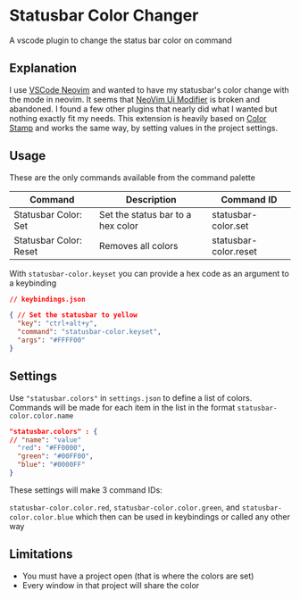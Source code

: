 # Statusbar Color Changer
A vscode plugin to change the status bar color on command

## Explanation

I use [VSCode Neovim] and wanted to have my statusbar's color change with the mode in neovim.
It seems that [NeoVim Ui Modifier] is broken and abandoned.
I found a few other plugins that nearly did what I wanted but nothing exactly fit my needs.
This extension is heavily based on [Color Stamp] and works the same way, by setting values in the project settings.

[VSCode Neovim]: https://marketplace.visualstudio.com/items?itemName=asvetliakov.vscode-neovim
[NeoVim Ui Modifier]: https://marketplace.visualstudio.com/items?itemName=JulianIaquinandi.nvim-ui-modifier
[Color Stamp]: https://github.com/s3anmorrow/VSCodeExt-ColorStamp

## Usage

These are the only commands available from the command palette

| Command                | Description                       | Command ID            |
| ---------------------- | --------------------------------- | --------------------- |
| Statusbar Color: Set   | Set the status bar to a hex color | statusbar-color.set   |
| Statusbar Color: Reset | Removes all colors                | statusbar-color.reset |

With `statusbar-color.keyset` you can provide a hex code as an argument to a keybinding

```json
// keybindings.json

{ // Set the statusbar to yellow
  "key": "ctrl+alt+y",
  "command": "statusbar-color.keyset",
  "args": "#FFFF00"
}
```

## Settings

Use `"statusbar.colors"` in `settings.json` to define a list of colors. Commands will be made for each item in the list in the format `statusbar-color.color.name`

```json
"statusbar.colors" : {
// "name": "value"
  "red": "#FF0000",
  "green": "#00FF00",
  "blue": "#0000FF"
}
```
These settings will make 3 command IDs:

`statusbar-color.color.red`, `statusbar-color.color.green`, and `statusbar-color.color.blue`
which then can be used in keybindings or called any other way

## Limitations

- You must have a project open (that is where the colors are set)
- Every window in that project will share the color